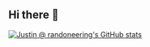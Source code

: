 ## Hi there 👋


[![Justin @ randoneering's GitHub stats](https://github-readme-stats.vercel.app/api?username=randoneering)](https://github.com/anuraghazra/github-readme-stats)

<!--
**randoneering/randoneering** is a ✨ _special_ ✨ repository because its `README.md` (this file) appears on your GitHub profile.

Here are some ideas to get you started:

- 🔭 I’m currently working on ...
- 🌱 I’m currently learning ...
- 👯 I’m looking to collaborate on ...
- 🤔 I’m looking for help with ...
- 💬 Ask me about ...
- 📫 How to reach me: ...
- 😄 Pronouns: ...
- ⚡ Fun fact: ...
-->
